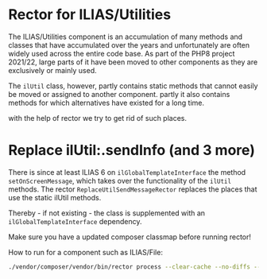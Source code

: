 # Rector for ILIAS/Utilities

The ILIAS/Utilities component is an accumulation of many methods and
classes that have accumulated over the years and unfortunately are often
widely used across the entire code base. As part of the PHP8 project
2021/22, large parts of it have been moved to other components as they
are exclusively or mainly used.

The `ilUtil` class, however, partly contains static methods that cannot
easily be moved or assigned to another component. partly it also contains
methods for which alternatives have existed for a long time.

with the help of rector we try to get rid of such places.

# Replace ilUtil:.sendInfo (and 3 more)

There is since at least ILIAS 6 on `ilGlobalTemplateInterface` the method `setOnScreenMessage`, which takes over the
functionality of the `ilUtil` methods. The rector `ReplaceUtilSendMessageRector` replaces the places that use the static
ilUtil methods.

Thereby - if not existing - the class is supplemented with an `ilGlobalTemplateInterface` dependency.

Make sure you have a updated composer classmap before running rector!

How to run for a component such as ILIAS/File:

```bash
./vendor/composer/vendor/bin/rector process --clear-cache --no-diffs --config ./scripts/Rector/ilUtils/ilutil_rector.php components/ILIAS/File
```
